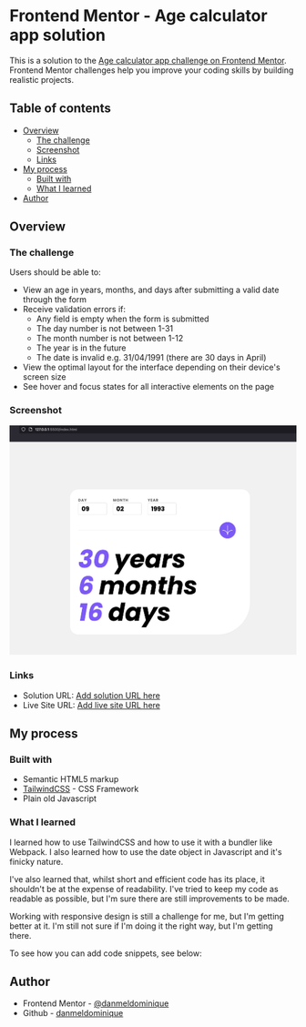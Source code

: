 # Frontend Mentor - Age calculator app solution

This is a solution to the [Age calculator app challenge on Frontend Mentor](https://www.frontendmentor.io/challenges/age-calculator-app-dF9DFFpj-Q). Frontend Mentor challenges help you improve your coding skills by building realistic projects. 

## Table of contents

- [Overview](#overview)
  - [The challenge](#the-challenge)
  - [Screenshot](#screenshot)
  - [Links](#links)
- [My process](#my-process)
  - [Built with](#built-with)
  - [What I learned](#what-i-learned)
- [Author](#author)

## Overview

### The challenge

Users should be able to:

- View an age in years, months, and days after submitting a valid date through the form
- Receive validation errors if:
  - Any field is empty when the form is submitted
  - The day number is not between 1-31
  - The month number is not between 1-12
  - The year is in the future
  - The date is invalid e.g. 31/04/1991 (there are 30 days in April)
- View the optimal layout for the interface depending on their device's screen size
- See hover and focus states for all interactive elements on the page

### Screenshot

![Age calculator demo](assets/images/demo.png)

### Links

- Solution URL: [Add solution URL here](https://your-solution-url.com)
- Live Site URL: [Add live site URL here](https://your-live-site-url.com)

## My process

### Built with

- Semantic HTML5 markup
- [TailwindCSS](https://tailwindcss.com/) - CSS Framework
- Plain old Javascript


### What I learned

I learned how to use TailwindCSS and how to use it with a bundler like Webpack. I also learned how to use the date object in Javascript and it's finicky nature.

I've also learned that, whilst short and efficient code has its place, it shouldn't be at the expense of readability. I've tried to keep my code as readable as possible, but I'm sure there are still improvements to be made.

Working with responsive design is still a challenge for me, but I'm getting better at it. I'm still not sure if I'm doing it the right way, but I'm getting there.

To see how you can add code snippets, see below:

## Author

- Frontend Mentor - [@danmeldominique](https://www.frontendmentor.io/profile/danmeldominique)
- Github - [danmeldominique](https://github.com/danmeldominique)